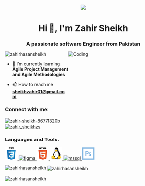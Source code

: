 <p align="center">
  <img src="https://camo.githubusercontent.com/0d769916207953f9e24c7b78cc40b555ab658a27a3b4541779d5cf02759d74bc/68747470733a2f2f692e696d6775722e636f6d2f6f7432727461532e676966">
</p>

<h1 align="center">Hi 👋, I'm Zahir Sheikh</h1>
<h3 align="center">A passionate software Engineer from Pakistan</h3>
<img align="right" alt="Coding" width="300" height="250" src="https://repository-images.githubusercontent.com/462900780/0a10af70-6cbf-46df-9071-0ff586a3b1d6">

<p align="left"> <img src="https://komarev.com/ghpvc/?username=zahirhasansheikh&label=Profile%20views&color=0e75b6&style=flat" alt="zahirhasansheikh" /> </p>

- 🌱 I’m currently learning **Agile Project Management and Agile Methodologies**

- 📫 How to reach me **sheikhzahir01@gmail.com**

<h3 align="left">Connect with me:</h3>
<p align="left">
<a href="https://linkedin.com/in/zahir-sheikh-86771320b" target="blank"><img align="center" src="https://raw.githubusercontent.com/rahuldkjain/github-profile-readme-generator/master/src/images/icons/Social/linked-in-alt.svg" alt="zahir-sheikh-86771320b" height="30" width="40" /></a>
<a href="https://instagram.com/zahir_sheikhzs" target="blank"><img align="center" src="https://raw.githubusercontent.com/rahuldkjain/github-profile-readme-generator/master/src/images/icons/Social/instagram.svg" alt="zahir_sheikhzs" height="30" width="40" /></a>
</p>

<h3 align="left">Languages and Tools:</h3>
<p align="left"> <a href="https://www.w3schools.com/css/" target="_blank" rel="noreferrer"> <img src="https://raw.githubusercontent.com/devicons/devicon/master/icons/css3/css3-original-wordmark.svg" alt="css3" width="40" height="40"/> </a> <a href="https://www.figma.com/" target="_blank" rel="noreferrer"> <img src="https://www.vectorlogo.zone/logos/figma/figma-icon.svg" alt="figma" width="40" height="40"/> </a> <a href="https://www.w3.org/html/" target="_blank" rel="noreferrer"> <img src="https://raw.githubusercontent.com/devicons/devicon/master/icons/html5/html5-original-wordmark.svg" alt="html5" width="40" height="40"/> </a> <a href="https://www.linux.org/" target="_blank" rel="noreferrer"> <img src="https://raw.githubusercontent.com/devicons/devicon/master/icons/linux/linux-original.svg" alt="linux" width="40" height="40"/> </a> <a href="https://www.microsoft.com/en-us/sql-server" target="_blank" rel="noreferrer"> <img src="https://www.svgrepo.com/show/303229/microsoft-sql-server-logo.svg" alt="mssql" width="40" height="40"/> </a> <a href="https://www.photoshop.com/en" target="_blank" rel="noreferrer"> <img src="https://raw.githubusercontent.com/devicons/devicon/master/icons/photoshop/photoshop-line.svg" alt="photoshop" width="40" height="40"/> </a> </p>

<p><img align="left" src="https://github-readme-stats.vercel.app/api/top-langs?username=zahirhasansheikh&show_icons=true&locale=en&layout=compact" alt="zahirhasansheikh" /></p>

<p>&nbsp;<img align="center" src="https://github-readme-stats.vercel.app/api?username=zahirhasansheikh&show_icons=true&locale=en" alt="zahirhasansheikh" /></p>

<p><img align="center" src="https://github-readme-streak-stats.herokuapp.com/?user=zahirhasansheikh&" alt="zahirhasansheikh" /></p>
